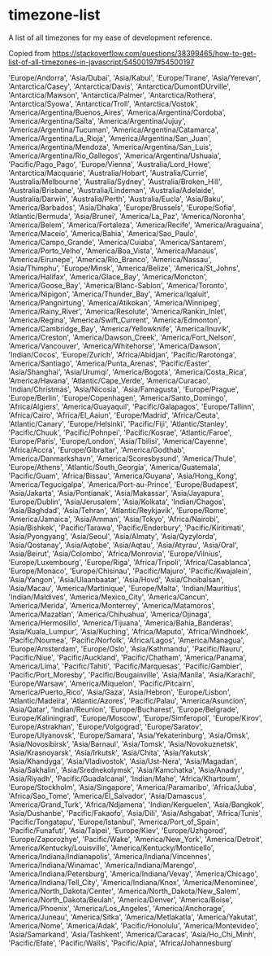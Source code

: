 # timezone-list

A list of all timezones for my ease of development reference.

Copied from https://stackoverflow.com/questions/38399465/how-to-get-list-of-all-timezones-in-javascript/54500197#54500197

'Europe/Andorra',
'Asia/Dubai',
'Asia/Kabul',
'Europe/Tirane',
'Asia/Yerevan',
'Antarctica/Casey',
'Antarctica/Davis',
'Antarctica/DumontDUrville',
'Antarctica/Mawson',
'Antarctica/Palmer',
'Antarctica/Rothera',
'Antarctica/Syowa',
'Antarctica/Troll',
'Antarctica/Vostok',
'America/Argentina/Buenos_Aires',
'America/Argentina/Cordoba',
'America/Argentina/Salta',
'America/Argentina/Jujuy',
'America/Argentina/Tucuman',
'America/Argentina/Catamarca',
'America/Argentina/La_Rioja',
'America/Argentina/San_Juan',
'America/Argentina/Mendoza',
'America/Argentina/San_Luis',
'America/Argentina/Rio_Gallegos',
'America/Argentina/Ushuaia',
'Pacific/Pago_Pago',
'Europe/Vienna',
'Australia/Lord_Howe',
'Antarctica/Macquarie',
'Australia/Hobart',
'Australia/Currie',
'Australia/Melbourne',
'Australia/Sydney',
'Australia/Broken_Hill',
'Australia/Brisbane',
'Australia/Lindeman',
'Australia/Adelaide',
'Australia/Darwin',
'Australia/Perth',
'Australia/Eucla',
'Asia/Baku',
'America/Barbados',
'Asia/Dhaka',
'Europe/Brussels',
'Europe/Sofia',
'Atlantic/Bermuda',
'Asia/Brunei',
'America/La_Paz',
'America/Noronha',
'America/Belem',
'America/Fortaleza',
'America/Recife',
'America/Araguaina',
'America/Maceio',
'America/Bahia',
'America/Sao_Paulo',
'America/Campo_Grande',
'America/Cuiaba',
'America/Santarem',
'America/Porto_Velho',
'America/Boa_Vista',
'America/Manaus',
'America/Eirunepe',
'America/Rio_Branco',
'America/Nassau',
'Asia/Thimphu',
'Europe/Minsk',
'America/Belize',
'America/St_Johns',
'America/Halifax',
'America/Glace_Bay',
'America/Moncton',
'America/Goose_Bay',
'America/Blanc-Sablon',
'America/Toronto',
'America/Nipigon',
'America/Thunder_Bay',
'America/Iqaluit',
'America/Pangnirtung',
'America/Atikokan',
'America/Winnipeg',
'America/Rainy_River',
'America/Resolute',
'America/Rankin_Inlet',
'America/Regina',
'America/Swift_Current',
'America/Edmonton',
'America/Cambridge_Bay',
'America/Yellowknife',
'America/Inuvik',
'America/Creston',
'America/Dawson_Creek',
'America/Fort_Nelson',
'America/Vancouver',
'America/Whitehorse',
'America/Dawson',
'Indian/Cocos',
'Europe/Zurich',
'Africa/Abidjan',
'Pacific/Rarotonga',
'America/Santiago',
'America/Punta_Arenas',
'Pacific/Easter',
'Asia/Shanghai',
'Asia/Urumqi',
'America/Bogota',
'America/Costa_Rica',
'America/Havana',
'Atlantic/Cape_Verde',
'America/Curacao',
'Indian/Christmas',
'Asia/Nicosia',
'Asia/Famagusta',
'Europe/Prague',
'Europe/Berlin',
'Europe/Copenhagen',
'America/Santo_Domingo',
'Africa/Algiers',
'America/Guayaquil',
'Pacific/Galapagos',
'Europe/Tallinn',
'Africa/Cairo',
'Africa/El_Aaiun',
'Europe/Madrid',
'Africa/Ceuta',
'Atlantic/Canary',
'Europe/Helsinki',
'Pacific/Fiji',
'Atlantic/Stanley',
'Pacific/Chuuk',
'Pacific/Pohnpei',
'Pacific/Kosrae',
'Atlantic/Faroe',
'Europe/Paris',
'Europe/London',
'Asia/Tbilisi',
'America/Cayenne',
'Africa/Accra',
'Europe/Gibraltar',
'America/Godthab',
'America/Danmarkshavn',
'America/Scoresbysund',
'America/Thule',
'Europe/Athens',
'Atlantic/South_Georgia',
'America/Guatemala',
'Pacific/Guam',
'Africa/Bissau',
'America/Guyana',
'Asia/Hong_Kong',
'America/Tegucigalpa',
'America/Port-au-Prince',
'Europe/Budapest',
'Asia/Jakarta',
'Asia/Pontianak',
'Asia/Makassar',
'Asia/Jayapura',
'Europe/Dublin',
'Asia/Jerusalem',
'Asia/Kolkata',
'Indian/Chagos',
'Asia/Baghdad',
'Asia/Tehran',
'Atlantic/Reykjavik',
'Europe/Rome',
'America/Jamaica',
'Asia/Amman',
'Asia/Tokyo',
'Africa/Nairobi',
'Asia/Bishkek',
'Pacific/Tarawa',
'Pacific/Enderbury',
'Pacific/Kiritimati',
'Asia/Pyongyang',
'Asia/Seoul',
'Asia/Almaty',
'Asia/Qyzylorda',
'Asia/Qostanay',
'Asia/Aqtobe',
'Asia/Aqtau',
'Asia/Atyrau',
'Asia/Oral',
'Asia/Beirut',
'Asia/Colombo',
'Africa/Monrovia',
'Europe/Vilnius',
'Europe/Luxembourg',
'Europe/Riga',
'Africa/Tripoli',
'Africa/Casablanca',
'Europe/Monaco',
'Europe/Chisinau',
'Pacific/Majuro',
'Pacific/Kwajalein',
'Asia/Yangon',
'Asia/Ulaanbaatar',
'Asia/Hovd',
'Asia/Choibalsan',
'Asia/Macau',
'America/Martinique',
'Europe/Malta',
'Indian/Mauritius',
'Indian/Maldives',
'America/Mexico_City',
'America/Cancun',
'America/Merida',
'America/Monterrey',
'America/Matamoros',
'America/Mazatlan',
'America/Chihuahua',
'America/Ojinaga',
'America/Hermosillo',
'America/Tijuana',
'America/Bahia_Banderas',
'Asia/Kuala_Lumpur',
'Asia/Kuching',
'Africa/Maputo',
'Africa/Windhoek',
'Pacific/Noumea',
'Pacific/Norfolk',
'Africa/Lagos',
'America/Managua',
'Europe/Amsterdam',
'Europe/Oslo',
'Asia/Kathmandu',
'Pacific/Nauru',
'Pacific/Niue',
'Pacific/Auckland',
'Pacific/Chatham',
'America/Panama',
'America/Lima',
'Pacific/Tahiti',
'Pacific/Marquesas',
'Pacific/Gambier',
'Pacific/Port_Moresby',
'Pacific/Bougainville',
'Asia/Manila',
'Asia/Karachi',
'Europe/Warsaw',
'America/Miquelon',
'Pacific/Pitcairn',
'America/Puerto_Rico',
'Asia/Gaza',
'Asia/Hebron',
'Europe/Lisbon',
'Atlantic/Madeira',
'Atlantic/Azores',
'Pacific/Palau',
'America/Asuncion',
'Asia/Qatar',
'Indian/Reunion',
'Europe/Bucharest',
'Europe/Belgrade',
'Europe/Kaliningrad',
'Europe/Moscow',
'Europe/Simferopol',
'Europe/Kirov',
'Europe/Astrakhan',
'Europe/Volgograd',
'Europe/Saratov',
'Europe/Ulyanovsk',
'Europe/Samara',
'Asia/Yekaterinburg',
'Asia/Omsk',
'Asia/Novosibirsk',
'Asia/Barnaul',
'Asia/Tomsk',
'Asia/Novokuznetsk',
'Asia/Krasnoyarsk',
'Asia/Irkutsk',
'Asia/Chita',
'Asia/Yakutsk',
'Asia/Khandyga',
'Asia/Vladivostok',
'Asia/Ust-Nera',
'Asia/Magadan',
'Asia/Sakhalin',
'Asia/Srednekolymsk',
'Asia/Kamchatka',
'Asia/Anadyr',
'Asia/Riyadh',
'Pacific/Guadalcanal',
'Indian/Mahe',
'Africa/Khartoum',
'Europe/Stockholm',
'Asia/Singapore',
'America/Paramaribo',
'Africa/Juba',
'Africa/Sao_Tome',
'America/El_Salvador',
'Asia/Damascus',
'America/Grand_Turk',
'Africa/Ndjamena',
'Indian/Kerguelen',
'Asia/Bangkok',
'Asia/Dushanbe',
'Pacific/Fakaofo',
'Asia/Dili',
'Asia/Ashgabat',
'Africa/Tunis',
'Pacific/Tongatapu',
'Europe/Istanbul',
'America/Port_of_Spain',
'Pacific/Funafuti',
'Asia/Taipei',
'Europe/Kiev',
'Europe/Uzhgorod',
'Europe/Zaporozhye',
'Pacific/Wake',
'America/New_York',
'America/Detroit',
'America/Kentucky/Louisville',
'America/Kentucky/Monticello',
'America/Indiana/Indianapolis',
'America/Indiana/Vincennes',
'America/Indiana/Winamac',
'America/Indiana/Marengo',
'America/Indiana/Petersburg',
'America/Indiana/Vevay',
'America/Chicago',
'America/Indiana/Tell_City',
'America/Indiana/Knox',
'America/Menominee',
'America/North_Dakota/Center',
'America/North_Dakota/New_Salem',
'America/North_Dakota/Beulah',
'America/Denver',
'America/Boise',
'America/Phoenix',
'America/Los_Angeles',
'America/Anchorage',
'America/Juneau',
'America/Sitka',
'America/Metlakatla',
'America/Yakutat',
'America/Nome',
'America/Adak',
'Pacific/Honolulu',
'America/Montevideo',
'Asia/Samarkand',
'Asia/Tashkent',
'America/Caracas',
'Asia/Ho_Chi_Minh',
'Pacific/Efate',
'Pacific/Wallis',
'Pacific/Apia',
'Africa/Johannesburg'
